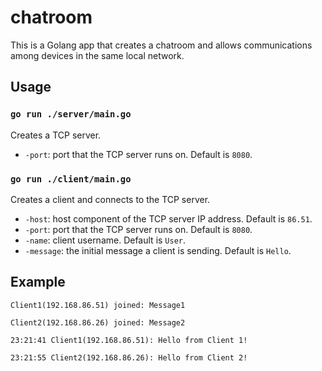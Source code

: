 # chatroom
This is a Golang app that creates a chatroom and allows communications among devices in the same local network.

## Usage
### `go run ./server/main.go` 
Creates a TCP server.
- `-port`: port that the TCP server runs on. Default is `8080`.
### `go run ./client/main.go` 
Creates a client and connects to the TCP server.
- `-host`: host component of the TCP server IP address. Default is `86.51`.
- `-port`: port that the TCP server runs on. Default is `8080`.
- `-name`: client username. Default is `User`.
- `-message`: the initial message a client is sending. Default is `Hello`.

## Example
```
Client1(192.168.86.51) joined: Message1

Client2(192.168.86.26) joined: Message2

23:21:41 Client1(192.168.86.51): Hello from Client 1!

23:21:55 Client2(192.168.86.26): Hello from Client 2!
```